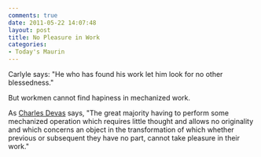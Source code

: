 ```yaml
---
comments: true
date: 2011-05-22 14:07:48
layout: post
title: No Pleasure in Work
categories:
- Today's Maurin
---
```


Carlyle says:
"He who has found his work
let him look
for no other blessedness."

But workmen
cannot find hapiness
in mechanized work.

As [Charles Devas](http://en.wikipedia.org/wiki/Charles_Stanton_Devas) says,
"The great majority
having to perform
some mechanized operation
which requires little thought
and allows no originality
and which
concerns an object
in the transformation of which
whether previous or subsequent
they have no part,
cannot take pleasure
in their work."
